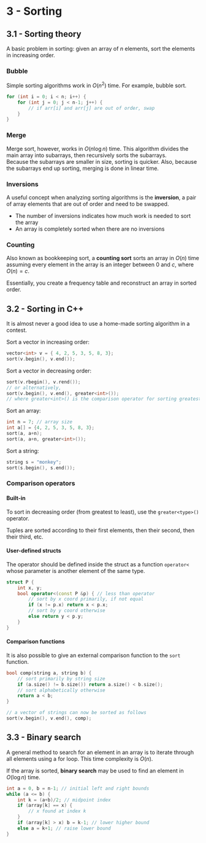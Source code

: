 # 3 - Sorting

## 3.1 - Sorting theory

A basic problem in sorting: given an array of $n$ elements, sort the elements in increasing order.

### Bubble

Simple sorting algorithms work in $O(n^2)$ time. For example, bubble sort.

```c++
for (int i = 0; i < n; i++) {
	for (int j = 0; j < n-1; j++) {
		// if arr[i] and arr[j] are out of order, swap
	}
}
```

### Merge

Merge sort, however, works in $O(n \log{n} )$ time. This algorithm divides the main array into subarrays, then recursively sorts the subarrays.  
Because the subarrays are smaller in size, sorting is quicker. Also, because the subarrays end up sorting, merging is done in linear time.

### Inversions

A useful concept when analyzing sorting algorithms is the __inversion__, a pair of array elements that are out of order and need to be swapped.

* The number of inversions indicates how much work is needed to sort the array
* An array is completely sorted when there are no inversions

### Counting

Also known as bookkeeping sort, a __counting sort__ sorts an array in $O(n)$ time assuming every element in the array is an integer between $0$ and $c$, where $O(n) = c$.

Essentially, you create a frequency table and reconstruct an array in sorted order.

## 3.2 - Sorting in C++

It is almost never a good idea to use a home-made sorting algorithm in a contest.

Sort a vector in increasing order:
```c++
vector<int> v = { 4, 2, 5, 3, 5, 8, 3};
sort(v.begin(), v.end());
```

Sort a vector in decreasing order:
```c++
sort(v.rbegin(), v.rend());
// or alternatively,
sort(v.begin(), v.end(), greater<int>());
// where greater<int>() is the comparison operator for sorting greatest to least
```

Sort an array:
```c++
int n = 7; // array size
int a[] = {4, 2, 5, 3, 5, 8, 3};
sort(a, a+n);
sort(a, a+n, greater<int>());
```

Sort a string:
```c++
string s = "monkey";
sort(s.begin(), s.end());
```

### Comparison operators

#### Built-in

To sort in decreasing order (from greatest to least), use the `greater<type>()` operator.

Tuples are sorted according to their first elements, then their second, then their third, etc.

#### User-defined structs

The operator should be defined inside the struct as a function `operator<` whose parameter is another element of the same type.

```c++
struct P {
	int x, y;
	bool operator<(const P &p) { // less than operator
		// sort by x coord primarily, if not equal
		if (x != p.x) return x < p.x;
		// sort by y coord otherwise
		else return y < p.y;
	}
}
```

#### Comparison functions

It is also possible to give an external comparison function to the `sort` function.

```c++
bool comp(string a, string b) {
	// sort primarily by string size
	if (a.size() != b.size()) return a.size() < b.size();
	// sort alphabetically otherwise
	return a < b;
}

// a vector of strings can now be sorted as follows
sort(v.begin(), v.end(), comp);
```

## 3.3 - Binary search

A general method to search for an element in an array is to iterate through all elements using a for loop. This time complexity is $O(n)$.

If the array is sorted, __binary search__ may be used to find an element in $O(\log{n})$ time.

```c++
int a = 0, b = n-1; // initial left and right bounds
while (a <= b) {
	int k = (a+b)/2; // midpoint index
	if (array[k] == x) {
		// x found at index k
	}
	if (array[k] > x) b = k-1; // lower higher bound
	else a = k+1; // raise lower bound
}
```

